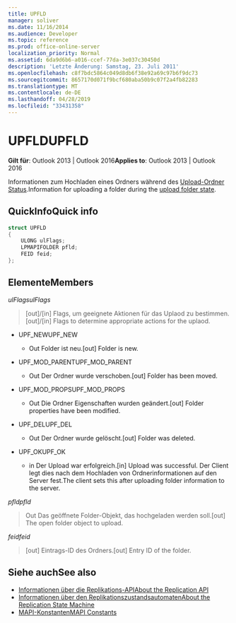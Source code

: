 ```yaml
---
title: UPFLD
manager: soliver
ms.date: 11/16/2014
ms.audience: Developer
ms.topic: reference
ms.prod: office-online-server
localization_priority: Normal
ms.assetid: 6da9d6b6-a016-ccef-77da-3e037c30450d
description: 'Letzte Änderung: Samstag, 23. Juli 2011'
ms.openlocfilehash: c8f7bdc5864c049d8db6f38e92a69c97b6f9dc73
ms.sourcegitcommit: 8657170d071f9bcf680aba50b9c07f2a4fb82283
ms.translationtype: MT
ms.contentlocale: de-DE
ms.lasthandoff: 04/28/2019
ms.locfileid: "33431358"
---
```

# <a name="upfld"></a><span data-ttu-id="5a73b-103">UPFLD</span><span class="sxs-lookup"><span data-stu-id="5a73b-103">UPFLD</span></span>

<span data-ttu-id="5a73b-104">**Gilt für**: Outlook 2013 | Outlook 2016</span><span class="sxs-lookup"><span data-stu-id="5a73b-104">**Applies to**: Outlook 2013 | Outlook 2016</span></span> 
  
<span data-ttu-id="5a73b-105">Informationen zum Hochladen eines Ordners während des [Upload-Ordner Status](upload-folder-state.md).</span><span class="sxs-lookup"><span data-stu-id="5a73b-105">Information for uploading a folder during the [upload folder state](upload-folder-state.md).</span></span>
  
## <a name="quick-info"></a><span data-ttu-id="5a73b-106">QuickInfo</span><span class="sxs-lookup"><span data-stu-id="5a73b-106">Quick info</span></span>

```cpp
struct UPFLD 
{ 
    ULONG ulFlags; 
    LPMAPIFOLDER pfld; 
    FEID feid; 
}; 

```

## <a name="members"></a><span data-ttu-id="5a73b-107">Elemente</span><span class="sxs-lookup"><span data-stu-id="5a73b-107">Members</span></span>

<span data-ttu-id="5a73b-108">_ulFlags_</span><span class="sxs-lookup"><span data-stu-id="5a73b-108">_ulFlags_</span></span>
  
>  <span data-ttu-id="5a73b-109">[out]/[in] Flags, um geeignete Aktionen für das Uplaod zu bestimmen.</span><span class="sxs-lookup"><span data-stu-id="5a73b-109">[out]/[in] Flags to determine appropriate actions for the uplaod.</span></span> 
    
  - <span data-ttu-id="5a73b-110">UPF_NEW</span><span class="sxs-lookup"><span data-stu-id="5a73b-110">UPF_NEW</span></span>
    
    - <span data-ttu-id="5a73b-111">Out Folder ist neu.</span><span class="sxs-lookup"><span data-stu-id="5a73b-111">[out] Folder is new.</span></span>
    
  - <span data-ttu-id="5a73b-112">UPF_MOD_PARENT</span><span class="sxs-lookup"><span data-stu-id="5a73b-112">UPF_MOD_PARENT</span></span>
    
    - <span data-ttu-id="5a73b-113">Out Der Ordner wurde verschoben.</span><span class="sxs-lookup"><span data-stu-id="5a73b-113">[out] Folder has been moved.</span></span>
    
  - <span data-ttu-id="5a73b-114">UPF_MOD_PROPS</span><span class="sxs-lookup"><span data-stu-id="5a73b-114">UPF_MOD_PROPS</span></span>
    
    - <span data-ttu-id="5a73b-115">Out Die Ordner Eigenschaften wurden geändert.</span><span class="sxs-lookup"><span data-stu-id="5a73b-115">[out] Folder properties have been modified.</span></span>
    
  - <span data-ttu-id="5a73b-116">UPF_DEL</span><span class="sxs-lookup"><span data-stu-id="5a73b-116">UPF_DEL</span></span>
    
    - <span data-ttu-id="5a73b-117">Out Der Ordner wurde gelöscht.</span><span class="sxs-lookup"><span data-stu-id="5a73b-117">[out] Folder was deleted.</span></span>
    
  - <span data-ttu-id="5a73b-118">UPF_OK</span><span class="sxs-lookup"><span data-stu-id="5a73b-118">UPF_OK</span></span>
    
    - <span data-ttu-id="5a73b-119">in Der Upload war erfolgreich.</span><span class="sxs-lookup"><span data-stu-id="5a73b-119">[in] Upload was successful.</span></span> <span data-ttu-id="5a73b-120">Der Client legt dies nach dem Hochladen von Ordnerinformationen auf den Server fest.</span><span class="sxs-lookup"><span data-stu-id="5a73b-120">The client sets this after uploading folder information to the server.</span></span>
    
<span data-ttu-id="5a73b-121">_pfld_</span><span class="sxs-lookup"><span data-stu-id="5a73b-121">_pfld_</span></span>
  
> <span data-ttu-id="5a73b-122">Out Das geöffnete Folder-Objekt, das hochgeladen werden soll.</span><span class="sxs-lookup"><span data-stu-id="5a73b-122">[out] The open folder object to upload.</span></span>
    
<span data-ttu-id="5a73b-123">_feid_</span><span class="sxs-lookup"><span data-stu-id="5a73b-123">_feid_</span></span>
  
> <span data-ttu-id="5a73b-124">[out] Eintrags-ID des Ordners.</span><span class="sxs-lookup"><span data-stu-id="5a73b-124">[out] Entry ID of the folder.</span></span>
    
## <a name="see-also"></a><span data-ttu-id="5a73b-125">Siehe auch</span><span class="sxs-lookup"><span data-stu-id="5a73b-125">See also</span></span>

- [<span data-ttu-id="5a73b-126">Informationen über die Replikations-API</span><span class="sxs-lookup"><span data-stu-id="5a73b-126">About the Replication API</span></span>](about-the-replication-api.md) 
- [<span data-ttu-id="5a73b-127">Informationen über den Replikationszustandsautomaten</span><span class="sxs-lookup"><span data-stu-id="5a73b-127">About the Replication State Machine</span></span>](about-the-replication-state-machine.md)
- [<span data-ttu-id="5a73b-128">MAPI-Konstanten</span><span class="sxs-lookup"><span data-stu-id="5a73b-128">MAPI Constants</span></span>](mapi-constants.md)

